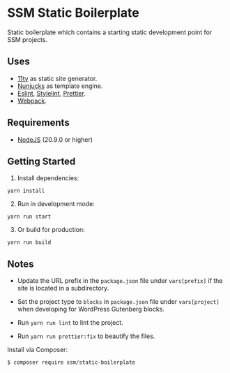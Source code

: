 # SSM Static Boilerplate

Static boilerplate which contains a starting static development point for SSM projects.

## Uses

- [11ty](https://www.11ty.dev/) as static site generator.
- [Nunjucks](https://mozilla.github.io/nunjucks/) as template engine.
- [Eslint](https://eslint.org/), [Stylelint](https://stylelint.io/), [Prettier](https://prettier.io/).
- [Webpack](https://webpack.js.org/).

## Requirements

- [NodeJS](https://nodejs.org/en/) (20.9.0 or higher)

## Getting Started

1. Install dependencies:

```
yarn install
```

2. Run in development mode:

```
yarn run start
```

3. Or build for production:

```
yarn run build
```

## Notes

- Update the URL prefix in the `package.json` file under `vars[prefix]`  if the site is located in a subdirectory.


- Set the project type to `blocks` in `package.json` file under `vars[project]` when developing for WordPress Gutenberg blocks.


- Run `yarn run lint` to lint the project.


- Run `yarn run prettier:fix` to beautify the files.

Install via Composer:

```bash
$ composer require ssm/static-boilerplate
```